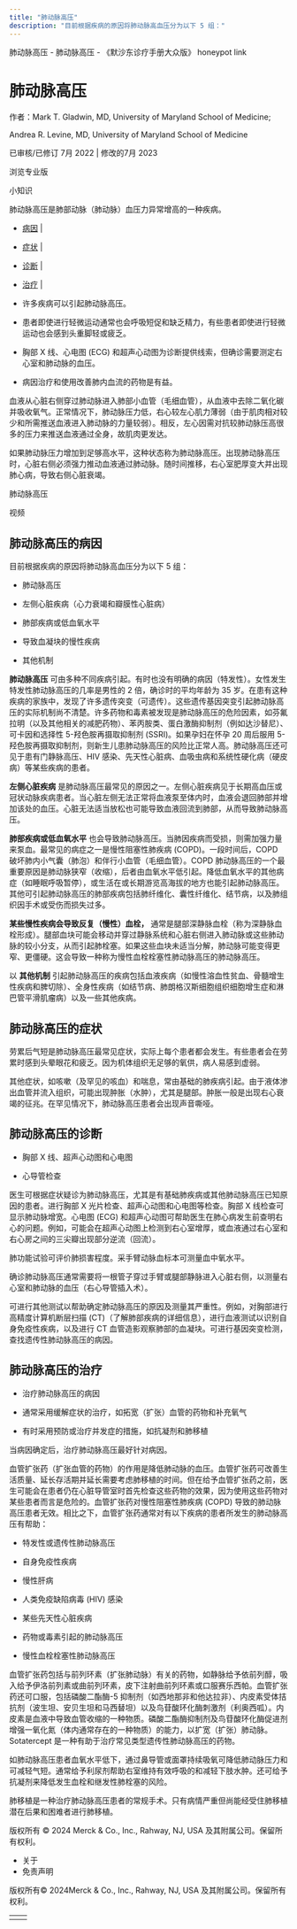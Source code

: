 ```yaml
---
title: "肺动脉高压"
description: "目前根据疾病的原因将肺动脉高血压分为以下 5 组："
---
```


﻿肺动脉高压 \- 肺动脉高压 \- 《默沙东诊疗手册大众版》 honeypot link

# 肺动脉高压

作者：Mark T. Gladwin, MD, University of Maryland School of Medicine;

Andrea R. Levine, MD, University of Maryland School of Medicine

已审核/已修订 7月 2022 \| 修改的7月 2023

浏览专业版

小知识

肺动脉高压是肺部动脉（肺动脉）血压力异常增高的一种疾病。

- [病因](#病因_v727779_zh) \|
- [症状](#症状_v727795_zh) \|
- [诊断](#诊断_v727802_zh) \|
- [治疗](#治疗_v727807_zh) \|

- 许多疾病可以引起肺动脉高压。

- 患者即使进行轻微运动通常也会呼吸短促和缺乏精力，有些患者即使进行轻微运动也会感到头重脚轻或疲乏。

- 胸部 X 线、心电图 (ECG) 和超声心动图为诊断提供线索，但确诊需要测定右心室和肺动脉的血压。

- 病因治疗和使用改善肺内血流的药物是有益。


血液从心脏右侧穿过肺动脉进入肺部小血管（毛细血管），从血液中去除二氧化碳并吸收氧气。正常情况下，肺动脉压力低，右心较左心肌力薄弱（由于肌肉相对较少和所需推送血液进入肺动脉的力量较弱）。相反，左心因需对抗较肺动脉压高很多的压力来推送血液通过全身，故肌肉更发达。

如果肺动脉压力增加到足够高水平，这种状态称为肺动脉高压。出现肺动脉高压时，心脏右侧必须强力推动血液通过肺动脉。随时间推移，右心室肥厚变大并出现肺心病，导致右侧心脏衰竭。

肺动脉高压



视频

## 肺动脉高压的病因

目前根据疾病的原因将肺动脉高血压分为以下 5 组：

- 肺动脉高压

- 左侧心脏疾病（心力衰竭和瓣膜性心脏病）

- 肺部疾病或低血氧水平

- 导致血凝块的慢性疾病

- 其他机制


**肺动脉高压** 可由多种不同疾病引起。有时也没有明确的病因（特发性）。女性发生特发性肺动脉高压的几率是男性的 2 倍，确诊时的平均年龄为 35 岁。在患有这种疾病的家族中，发现了许多遗传突变（可遗传）。这些遗传基因突变引起肺动脉高压的实际机制尚不清楚。许多药物和毒素被发现是肺动脉高压的危险因素，如芬氟拉明（以及其他相关的减肥药物）、苯丙胺类、蛋白激酶抑制剂（例如达沙替尼）、可卡因和选择性 5-羟色胺再摄取抑制剂 (SSRI)。如果孕妇在怀孕 20 周后服用 5-羟色胺再摄取抑制剂，则新生儿患肺动脉高压的风险比正常人高。肺动脉高压还可见于患有门静脉高压、HIV 感染、先天性心脏病、血吸虫病和系统性硬化病（硬皮病）等某些疾病的患者。

**左侧心脏疾病** 是肺动脉高压最常见的原因之一。左侧心脏疾病见于长期高血压或冠状动脉疾病患者。当心脏左侧无法正常将血液泵至体内时，血液会退回肺部并增加该处的血压。心脏无法适当放松也可能导致血液回流到肺部，从而导致肺动脉高压。

**肺部疾病或低血氧水平** 也会导致肺动脉高压。当肺因疾病而受损，则需加强力量来泵血。最常见的病症之一是慢性阻塞性肺疾病 (COPD)。一段时间后，COPD 破坏肺内小气囊（肺泡）和伴行小血管（毛细血管）。COPD 肺动脉高压的一个最重要原因是肺动脉狭窄（收缩），后者由血氧水平低引起。降低血氧水平的其他病症（如睡眠呼吸暂停），或生活在或长期游览高海拔的地方也能引起肺动脉高压。其他可引起肺动脉高压的肺部疾病包括肺纤维化、囊性纤维化、结节病，以及肺组织因手术或受伤而损失过多。

**某些慢性疾病会导致反复（慢性）血栓，** 通常是腿部深静脉血栓（称为深静脉血栓形成）。腿部血块可能会移动并穿过静脉系统和心脏右侧进入肺动脉或这些肺动脉的较小分支，从而引起肺栓塞。如果这些血块未适当分解，肺动脉可能变得更窄、更僵硬。这会导致一种称为慢性血栓栓塞性肺动脉高压的肺动脉高压。

以 **其他机制** 引起肺动脉高压的疾病包括血液疾病（如慢性溶血性贫血、骨髓增生性疾病和脾切除）、全身性疾病（如结节病、肺朗格汉斯细胞组织细胞增生症和淋巴管平滑肌瘤病）以及一些其他疾病。

## 肺动脉高压的症状

劳累后气短是肺动脉高压最常见症状，实际上每个患者都会发生。有些患者会在劳累时感到头晕眼花和疲乏。因为机体组织无足够的氧供，病人易感到虚弱。

其他症状，如咳嗽（及罕见的咳血）和喘息，常由基础的肺疾病引起。由于液体渗出血管并流入组织，可能出现肿胀（水肿），尤其是腿部。肿胀一般是出现右心衰竭的征兆。在罕见情况下，肺动脉高压患者会出现声音嘶哑。

## 肺动脉高压的诊断

- 胸部 X 线、超声心动图和心电图

- 心导管检查


医生可根据症状疑诊为肺动脉高压，尤其是有基础肺疾病或其他肺动脉高压已知原因的患者。进行胸部 X 光片检查、超声心动图和心电图等检查。胸部 X 线检查可显示肺动脉增宽。心电图 (ECG) 和超声心动图可帮助医生在肺心病发生前查明右心的问题。例如，可能会在超声心动图上检测到右心室增厚，或血液通过右心室和右心房之间的三尖瓣出现部分逆流（回流）。

肺功能试验可评价肺损害程度。采手臂动脉血标本可测量血中氧水平。

确诊肺动脉高压通常需要将一根管子穿过手臂或腿部静脉进入心脏右侧，以测量右心室和肺动脉的血压（右心导管插入术）。

可进行其他测试以帮助确定肺动脉高压的原因及测量其严重性。例如，对胸部进行高精度计算机断层扫描 (CT)（了解肺部疾病的详细信息），进行血液测试以识别自身免疫性疾病，以及进行 CT 血管造影观察肺部的血凝块。可进行基因突变检测，查找遗传性肺动脉高压的病因。

## 肺动脉高压的治疗

- 治疗肺动脉高压的病因

- 通常采用缓解症状的治疗，如拓宽（扩张）血管的药物和补充氧气

- 有时采用预防或治疗并发症的措施，如抗凝剂和肺移植


当病因确定后，治疗肺动脉高压最好针对病因。

血管扩张药（扩张血管的药物）的作用是降低肺动脉的血压。血管扩张药可改善生活质量、延长存活期并延长需要考虑肺移植的时间。但在给予血管扩张药之前，医生可能会在患者仍在心脏导管室时首先检查这些药物的效果，因为使用这些药物对某些患者而言是危险的。血管扩张药对慢性阻塞性肺疾病 (COPD) 导致的肺动脉高压患者无效。相比之下，血管扩张药通常对有以下疾病的患者所发生的肺动脉高压有帮助：

- 特发性或遗传性肺动脉高压

- 自身免疫性疾病

- 慢性肝病

- 人类免疫缺陷病毒 (HIV) 感染

- 某些先天性心脏疾病

- 药物或毒素引起的肺动脉高压

- 慢性血栓栓塞性肺动脉高压


血管扩张药包括与前列环素（扩张肺动脉）有关的药物，如静脉给予依前列醇，吸入给予伊洛前列素或曲前列环素，皮下注射曲前列环素或口服赛乐西帕。血管扩张药还可口服，包括磷酸二酯酶-5 抑制剂（如西地那非和他达拉非）、内皮素受体拮抗剂（波生坦、安贝生坦和马西替坦）以及鸟苷酸环化酶刺激剂（利奥西呱）。内皮素是血液中导致血管收缩的一种物质。磷酸二酯酶抑制剂及鸟苷酸环化酶促进剂增强一氧化氮（体内通常存在的一种物质）的能力，以扩宽（扩张）肺动脉。Sotatercept 是一种有助于治疗常见类型遗传性肺动脉高压的药物。

如肺动脉高压患者血氧水平低下，通过鼻导管或面罩持续吸氧可降低肺动脉压力和可减轻气短。通常给予利尿剂帮助右室维持有效呼吸的和减轻下肢水肿。还可给予抗凝剂来降低发生血栓和继发性肺栓塞的风险。

肺移植是一种治疗肺动脉高压患者的常规手术。只有病情严重但尚能经受住肺移植潜在后果和困难者进行肺移植。



版权所有 © 2024
Merck & Co., Inc., Rahway, NJ, USA 及其附属公司。保留所有权利。

- 关于
- 免责声明

版权所有© 2024Merck & Co., Inc., Rahway, NJ, USA 及其附属公司。保留所有权利。

|     |     |
| --- | --- |
|  |  |